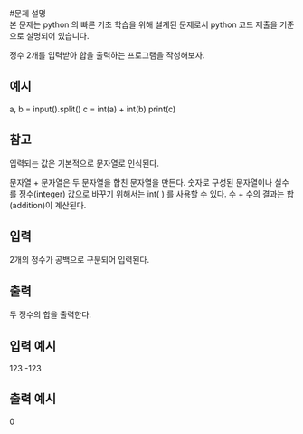 #문제 설명  
본 문제는 python 의 빠른 기초 학습을 위해 설계된 문제로서 python 코드 제출을 기준으로 설명되어 있습니다.

정수 2개를 입력받아
합을 출력하는 프로그램을 작성해보자.

## 예시

a, b = input().split()
c = int(a) + int(b)
print(c)

## 참고

입력되는 값은 기본적으로 문자열로 인식된다.

문자열 + 문자열은 두 문자열을 합친 문자열을 만든다.
숫자로 구성된 문자열이나 실수를 정수(integer) 값으로 바꾸기 위해서는 int( ) 를 사용할 수 있다.
수 + 수의 결과는 합(addition)이 계산된다.

## 입력

2개의 정수가 공백으로 구분되어 입력된다.

## 출력

두 정수의 합을 출력한다.

## 입력 예시

123 -123

## 출력 예시

0
